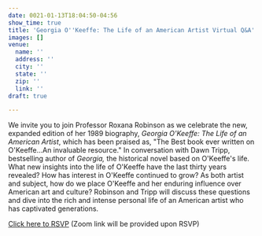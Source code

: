 ```yaml
---
date: 0021-01-13T18:04:50-04:56
show_time: true
title: 'Georgia O''Keeffe: The Life of an American Artist Virtual Q&A'
images: []
venue:
  name: ''
  address: ''
  city: ''
  state: ''
  zip: ''
  link: ''
draft: true

---
```

We invite you to join Professor Roxana Robinson as we celebrate the new, expanded edition of her 1989 biography, _Georgia O'Keeffe: The Life of an American Artist_, which has been praised as, "The Best book ever written on O'Keeffe...An invaluable resource." In conversation with Dawn Tripp, bestselling author of _Georgia,_ the historical novel based on O'Keeffe's life. What new insights into the life of O'Keeffe have the last thirty years revealed? How has interest in O'Keeffe continued to grow? As both artist and subject, how do we place O'Keeffe and her enduring influence over American art and culture? Robinson and Tripp will discuss these questions and dive into the rich and intense personal life of an American artist who has captivated generations. 

[Click here to RSVP](https://bit.ly/386iQ1A) (Zoom link will be provided upon RSVP)